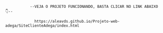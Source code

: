                --VEJA O PROJETO FUNCIONANDO, BASTA CLICAR NO LINK ABAIXO 👇--

                 https://aleavds.github.io/Projeto-web-adega/SiteClienteAdega/index.html
